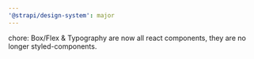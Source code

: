```yaml
---
'@strapi/design-system': major
---
```


chore: Box/Flex & Typography are now all react components, they are no longer styled-components.
